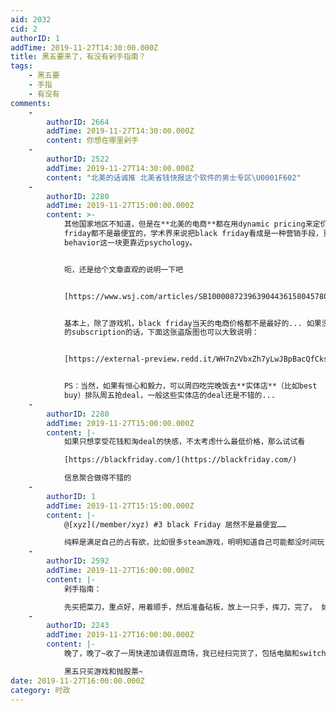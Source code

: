 ```yaml
---
aid: 2032
cid: 2
authorID: 1
addTime: 2019-11-27T14:30:00.000Z
title: 黑五要来了，有没有剁手指南？
tags:
    - 黑五要
    - 手指
    - 有没有
comments:
    -
        authorID: 2664
        addTime: 2019-11-27T14:30:00.000Z
        content: 你想在哪里剁手
    -
        authorID: 2522
        addTime: 2019-11-27T14:30:00.000Z
        content: "北美的话诚推 北美省钱快报这个软件的男士专区\U0001F602"
    -
        authorID: 2280
        addTime: 2019-11-27T15:00:00.000Z
        content: >-
            其他国家地区不知道，但是在**北美的电商**都在用dynamic pricing来定价，大部分商品在black
            friday都不是最便宜的，学术界来说把black friday看成是一种营销手段，更多是consumer
            behavior这一块更靠近psychology。


            呃，还是给个文章直观的说明一下吧


            [https://www.wsj.com/articles/SB10000872396390443615804578042700772445448](https://www.wsj.com/articles/SB10000872396390443615804578042700772445448)


            基本上，除了游戏机，black friday当天的电商价格都不是最好的... 如果没有WSJ
            的subscription的话，下面这张盗版图也可以大致说明：


            [https://external-preview.redd.it/WH7n2VbxZh7yLwJBpBacQfCks8lyofuTuUpGM0lVLto.jpg?auto=webp&s=efb9ef421334bb420c658be466aaa654cf421fff](https://external-preview.redd.it/WH7n2VbxZh7yLwJBpBacQfCks8lyofuTuUpGM0lVLto.jpg?auto=webp&s=efb9ef421334bb420c658be466aaa654cf421fff)


            PS：当然，如果有恒心和毅力，可以周四吃完晚饭去**实体店**（比如best
            buy）排队周五抢deal，一般这些实体店的deal还是不错的...
    -
        authorID: 2280
        addTime: 2019-11-27T15:00:00.000Z
        content: |-
            如果只想享受花钱和淘deal的快感，不太考虑什么最低价格，那么试试看

            [https://blackfriday.com/](https://blackfriday.com/)

            信息聚合做得不错的
    -
        authorID: 1
        addTime: 2019-11-27T15:15:00.000Z
        content: |-
            @[xyz](/member/xyz) #3 black Friday 居然不是最便宜……

            纯粹是满足自己的占有欲，比如很多steam游戏，明明知道自己可能都没时间玩，但就是想剁手。
    -
        authorID: 2592
        addTime: 2019-11-27T16:00:00.000Z
        content: |-
            剁手指南：

            先买把菜刀，重点好，用着顺手，然后准备砧板，放上一只手，挥刀，完了。 如果怕疼，可以打麻醉剂
    -
        authorID: 2243
        addTime: 2019-11-27T16:00:00.000Z
        content: |-
            晚了，晚了~收了一周快递加请假逛商场，我已经扫完货了，包括电脑和switch~~

            黑五只买游戏和抛股票~
date: 2019-11-27T16:00:00.000Z
category: 时政
---
```



